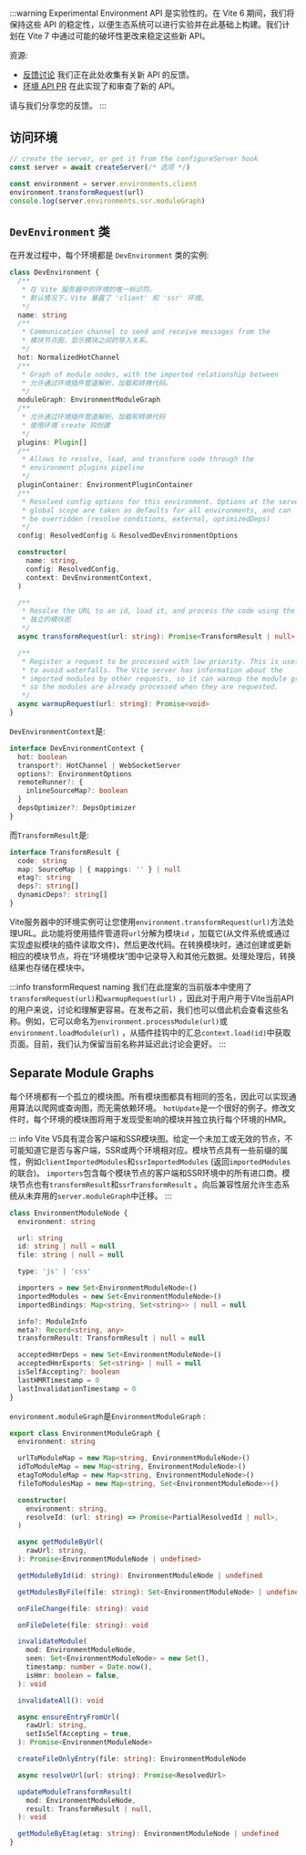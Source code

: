 #

:::warning Experimental
Environment API 是实验性的。在 Vite 6 期间，我们将保持这些 API 的稳定性，以便生态系统可以进行实验并在此基础上构建。我们计划在 Vite 7 中通过可能的破坏性更改来稳定这些新 API。

资源:

- [反馈讨论](https://github.com/vitejs/vite/discussions/16358) 我们正在此处收集有关新 API 的反馈。
- [环境 API PR](https://github.com/vitejs/vite/pull/16471) 在此实现了和审查了新的 API。

请与我们分享您的反馈。
:::

## 访问环境

```js
// create the server, or get it from the configureServer hook
const server = await createServer(/* 选项 */)

const environment = server.environments.client
environment.transformRequest(url)
console.log(server.environments.ssr.moduleGraph)
```

## `DevEnvironment` 类

在开发过程中，每个环境都是 `DevEnvironment` 类的实例:

```ts
class DevEnvironment {
  /**
   * 在 Vite 服务器中的环境的唯一标识符。
   * 默认情况下，Vite 暴露了 'client' 和 'ssr' 环境。
   */
  name: string
  /**
   * Communication channel to send and receive messages from the
   * 模块节点图，显示模块之间的导入关系。
   */
  hot: NormalizedHotChannel
  /**
   * Graph of module nodes, with the imported relationship between
   * 允许通过环境插件管道解析、加载和转换代码。
   */
  moduleGraph: EnvironmentModuleGraph
  /**
   * 允许通过环境插件管道解析、加载和转换代码
   * 使用环境`create`钩创建
   */
  plugins: Plugin[]
  /**
   * Allows to resolve, load, and transform code through the
   * environment plugins pipeline
   */
  pluginContainer: EnvironmentPluginContainer
  /**
   * Resolved config options for this environment. Options at the server
   * global scope are taken as defaults for all environments, and can
   * be overridden (resolve conditions, external, optimizedDeps)
   */
  config: ResolvedConfig & ResolvedDevEnvironmentOptions

  constructor(
    name: string,
    config: ResolvedConfig,
    context: DevEnvironmentContext,
  )

  /**
   * Resolve the URL to an id, load it, and process the code using the
   * 独立的模块图
   */
  async transformRequest(url: string): Promise<TransformResult | null>

  /**
   * Register a request to be processed with low priority. This is useful
   * to avoid waterfalls. The Vite server has information about the
   * imported modules by other requests, so it can warmup the module graph
   * so the modules are already processed when they are requested.
   */
  async warmupRequest(url: string): Promise<void>
}
```

`DevEnvironmentContext`是:

```ts
interface DevEnvironmentContext {
  hot: boolean
  transport?: HotChannel | WebSocketServer
  options?: EnvironmentOptions
  remoteRunner?: {
    inlineSourceMap?: boolean
  }
  depsOptimizer?: DepsOptimizer
}
```

而`TransformResult`是:

```ts
interface TransformResult {
  code: string
  map: SourceMap | { mappings: '' } | null
  etag?: string
  deps?: string[]
  dynamicDeps?: string[]
}
```

Vite服务器中的环境实例可让您使用`environment.transformRequest(url)`方法处理URL。此功能将使用插件管道将`url`分解为模块`id` ，加载它(从文件系统或通过实现虚拟模块的插件读取文件)，然后更改代码。在转换模块时，通过创建或更新相应的模块节点，将在“环境模块”图中记录导入和其他元数据。处理处理后，转换结果也存储在模块中。

:::info transformRequest naming
我们在此提案的当前版本中使用了`transformRequest(url)`和`warmupRequest(url)` ，因此对于用户用于Vite当前API的用户来说，讨论和理解更容易。在发布之前，我们也可以借此机会查看这些名称。例如，它可以命名为`environment.processModule(url)`或`environment.loadModule(url)` ，从插件挂钩中的汇总`context.load(id)`中获取页面。目前，我们认为保留当前名称并延迟此讨论会更好。
:::

## Separate Module Graphs

每个环境都有一个孤立的模块图。所有模块图都具有相同的签名，因此可以实现通用算法以爬网或查询图，而无需依赖环境。 `hotUpdate`是一个很好的例子。修改文件时，每个环境的模块图将用于发现受影响的模块并独立执行每个环境的HMR。

::: info
Vite V5具有混合客户端和SSR模块图。给定一个未加工或无效的节点，不可能知道它是否与客户端，SSR或两个环境相对应。模块节点具有一些前缀的属性，例如`clientImportedModules`和`ssrImportedModules` (返回`importedModules`的联合)。 `importers`包含每个模块节点的客户端和SSR环境中的所有进口商。模块节点也有`transformResult`和`ssrTransformResult` 。向后兼容性层允许生态系统从未弃用的`server.moduleGraph`中迁移。
:::

```ts
class EnvironmentModuleNode {
  environment: string

  url: string
  id: string | null = null
  file: string | null = null

  type: 'js' | 'css'

  importers = new Set<EnvironmentModuleNode>()
  importedModules = new Set<EnvironmentModuleNode>()
  importedBindings: Map<string, Set<string>> | null = null

  info?: ModuleInfo
  meta?: Record<string, any>
  transformResult: TransformResult | null = null

  acceptedHmrDeps = new Set<EnvironmentModuleNode>()
  acceptedHmrExports: Set<string> | null = null
  isSelfAccepting?: boolean
  lastHMRTimestamp = 0
  lastInvalidationTimestamp = 0
}
```

`environment.moduleGraph`是`EnvironmentModuleGraph` :

```ts
export class EnvironmentModuleGraph {
  environment: string

  urlToModuleMap = new Map<string, EnvironmentModuleNode>()
  idToModuleMap = new Map<string, EnvironmentModuleNode>()
  etagToModuleMap = new Map<string, EnvironmentModuleNode>()
  fileToModulesMap = new Map<string, Set<EnvironmentModuleNode>>()

  constructor(
    environment: string,
    resolveId: (url: string) => Promise<PartialResolvedId | null>,
  )

  async getModuleByUrl(
    rawUrl: string,
  ): Promise<EnvironmentModuleNode | undefined>

  getModuleById(id: string): EnvironmentModuleNode | undefined

  getModulesByFile(file: string): Set<EnvironmentModuleNode> | undefined

  onFileChange(file: string): void

  onFileDelete(file: string): void

  invalidateModule(
    mod: EnvironmentModuleNode,
    seen: Set<EnvironmentModuleNode> = new Set(),
    timestamp: number = Date.now(),
    isHmr: boolean = false,
  ): void

  invalidateAll(): void

  async ensureEntryFromUrl(
    rawUrl: string,
    setIsSelfAccepting = true,
  ): Promise<EnvironmentModuleNode>

  createFileOnlyEntry(file: string): EnvironmentModuleNode

  async resolveUrl(url: string): Promise<ResolvedUrl>

  updateModuleTransformResult(
    mod: EnvironmentModuleNode,
    result: TransformResult | null,
  ): void

  getModuleByEtag(etag: string): EnvironmentModuleNode | undefined
}
```
